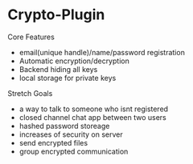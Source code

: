 # Crypto-Plugin


Core Features
- email(unique handle)/name/password registration
- Automatic encryption/decryption
- Backend hiding all keys
- local storage for private keys

Stretch Goals
- a way to talk to someone who isnt registered
- closed channel chat app between two users
- hashed password storeage
- increases of security on server
- send encrypted files
- group encrypted communication

